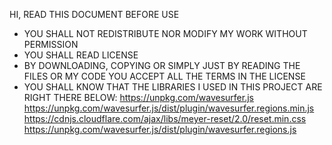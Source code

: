 HI, READ THIS DOCUMENT BEFORE USE

- YOU SHALL NOT REDISTRIBUTE NOR MODIFY MY WORK WITHOUT PERMISSION
- YOU SHALL READ LICENSE
- BY DOWNLOADING, COPYING OR SIMPLY JUST BY READING THE FILES OR MY CODE YOU ACCEPT ALL THE TERMS IN THE LICENSE
- YOU SHALL KNOW THAT THE LIBRARIES I USED IN THIS PROJECT ARE RIGHT THERE BELOW:
https://unpkg.com/wavesurfer.js
https://unpkg.com/wavesurfer.js/dist/plugin/wavesurfer.regions.min.js
https://cdnjs.cloudflare.com/ajax/libs/meyer-reset/2.0/reset.min.css
https://unpkg.com/wavesurfer.js/dist/plugin/wavesurfer.regions.js

